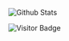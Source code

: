 ![Github Stats](https://github-readme-stats.vercel.app/api?username=DefaultO&theme=default&count_private=true&show_icons=false&include_all_commits=true)

![Visitor Badge](https://visitor-badge.laobi.icu/badge?page_id=DefaultO.DefaultO)
